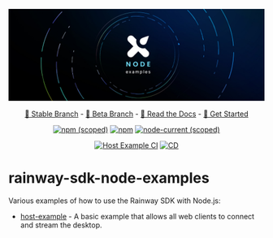 <div align="center">

![A multi-colored spiral on a dark background with the Rainway logo and the text "Node Examples" in the center](.github/header.jpg)

[💯 Stable Branch](https://github.com/RainwayApp/rainway-sdk-node-examples/tree/main) - [🚀 Beta Branch](https://github.com/RainwayApp/rainway-sdk-node-examples/tree/beta) - [📘 Read the Docs](https://docs.rainway.com/docs/nodejs-getting-started) - [🎁 Get Started](https://hub.rainway.com/landing)

[![npm (scoped)](https://img.shields.io/npm/v/@rainway/native)](https://www.npmjs.com/package/@rainway/native)
[![npm](https://img.shields.io/npm/dt/@rainway/native)](https://www.npmjs.com/package/@rainway/native)
[![node-current (scoped)](https://img.shields.io/node/v/@rainway/native)](https://www.npmjs.com/package/@rainway/native)

[![Host Example CI](https://github.com/RainwayApp/rainway-sdk-node-examples/actions/workflows/host-example-ci.yml/badge.svg)](https://github.com/RainwayApp/rainway-sdk-node-examples/actions/workflows/host-example-ci.yml)
[![CD](https://github.com/RainwayApp/rainway-sdk-node-examples/actions/workflows/cd.yml/badge.svg)](https://github.com/RainwayApp/rainway-sdk-node-examples/actions/workflows/cd.yml)

</div>

# rainway-sdk-node-examples

Various examples of how to use the Rainway SDK with Node.js:

- [host-example](./host-example/) - A basic example that allows all web clients to connect and stream the desktop.
